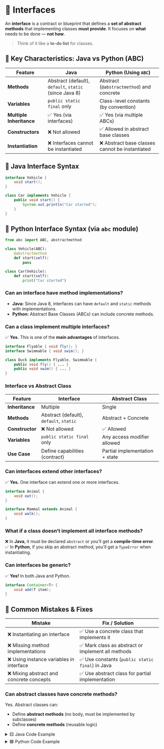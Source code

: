 # 📘 **Interfaces**

An **interface** is a contract or blueprint that defines a **set of abstract methods** that implementing classes **must provide**.
It focuses on **what** needs to be done — **not how**.
> Think of it like a **to-do list** for classes.

## 🔑 Key Characteristics: Java vs Python (ABC)

| Feature                  | Java                                                   | Python (Using `ABC`)                           |
| ------------------------ | ------------------------------------------------------ | ---------------------------------------------- |
| **Methods**              | Abstract (default), `default`, `static` (since Java 8) | Abstract (`@abstractmethod`) and concrete      |
| **Variables**            | `public static final` only                             | Class-level constants (by convention)          |
| **Multiple Inheritance** | ✅ Yes (via interfaces)                                 | ✅ Yes (via multiple ABCs)                      |
| **Constructors**         | ❌ Not allowed                                          | ✅ Allowed in abstract base classes             |
| **Instantiation**        | ❌ Interfaces cannot be instantiated                    | ❌ Abstract base classes cannot be instantiated |

## 📙 Java Interface Syntax

```java
interface Vehicle {
    void start();
}

class Car implements Vehicle {
    public void start() {
        System.out.println("Car started");
    }
}
```

## 📘 Python Interface Syntax (via `abc` module)

```python
from abc import ABC, abstractmethod

class Vehicle(ABC):
    @abstractmethod
    def start(self):
        pass

class Car(Vehicle):
    def start(self):
        print("Car started")
```

### Can an interface have method implementations?

* **Java:** Since Java 8, interfaces can have `default` and `static` methods with implementations.
* **Python:** Abstract Base Classes (ABCs) can include concrete methods.

### Can a class implement multiple interfaces?

✅ **Yes.** This is one of the **main advantages** of interfaces.

```java
interface Flyable { void fly(); }
interface Swimmable { void swim(); }

class Duck implements Flyable, Swimmable {
    public void fly() { ... }
    public void swim() { ... }
}
```

### Interface vs Abstract Class

| Feature         | Interface                               | Abstract Class                 |
| --------------- | --------------------------------------- | ------------------------------ |
| **Inheritance** | Multiple                                | Single                         |
| **Methods**     | Abstract (default), `default`, `static` | Abstract + Concrete            |
| **Constructor** | ❌ Not allowed                           | ✅ Allowed                      |
| **Variables**   | `public static final` only              | Any access modifier allowed    |
| **Use Case**    | Define capabilities (contract)          | Partial implementation + state |

### Can interfaces extend other interfaces?

✅ **Yes.** One interface can extend one or more interfaces.

```java
interface Animal {
    void eat();
}

interface Mammal extends Animal {
    void walk();
}
```

### What if a class doesn’t implement all interface methods?

❌ In **Java**, it must be declared `abstract` or you’ll get a **compile-time error**.
✅ In **Python**, if you skip an abstract method, you'll get a `TypeError` when instantiating.

### Can interfaces be generic?

✅ **Yes!** In both Java and Python.

```java
interface Container<T> {
    void add(T item);
}
```

## 🚨 Common Mistakes & Fixes

| Mistake                                 | Fix / Solution                                    |
| --------------------------------------- | ------------------------------------------------- |
| ❌ Instantiating an interface            | ✅ Use a concrete class that implements it         |
| ❌ Missing method implementations        | ✅ Mark class as abstract or implement all methods |
| ❌ Using instance variables in interface | ✅ Use constants (`public static final`) in Java   |
| ❌ Mixing abstract and concrete concepts | ✅ Use abstract class for partial implementation   |

### Can abstract classes have concrete methods?
Yes. Abstract classes can:
* Define **abstract methods** (no body, must be implemented by subclasses)
* Define **concrete methods** (reusable logic)
<details>
<summary>🟨 Java Code Example</summary>

```java
abstract class Animal {
    abstract void sound();  // Abstract method

    void sleep() {          // Concrete method
        System.out.println("Sleeping...");
    }
}

class Cat extends Animal {
    void sound() {
        System.out.println("Meow!");
    }
}

public class Main {
    public static void main(String[] args) {
        Animal a = new Cat();
        a.sound();  // Output: Meow!
        a.sleep();  // Output: Sleeping...
    }
}
```
</details>

<details>
<summary>🟦 Python Code Example</summary>

```python
from abc import ABC, abstractmethod

class Animal(ABC):
    @abstractmethod
    def sound(self):
        pass

    def sleep(self):
        print("Sleeping...")

class Cat(Animal):
    def sound(self):
        print("Meow!")

a = Cat()
a.sound()  # Output: Meow!
a.sleep()  # Output: Sleeping...
```
</details>
